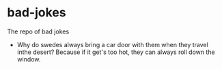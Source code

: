 # bad-jokes
The repo of bad jokes

- Why do swedes always bring a car door with them when they travel inthe desert? Because if it get's too hot, they can always roll down the window.
